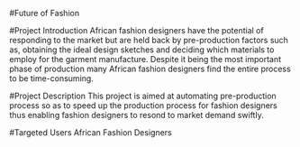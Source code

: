 #Future of Fashion

#Project Introduction
African fashion designers have the potential of responding to the market but are held back by pre-production factors such as, obtaining the ideal design sketches and deciding which materials to employ for the garment manufacture. Despite it being the most important phase of production many African fashion designers find the entire process to be time-consuming.

#Project Description
This project is aimed at automating pre-production process so as to speed up the production process for fashion designers thus enabling fashion designers to resond to market demand swiftly.

#Targeted Users
African Fashion Designers
